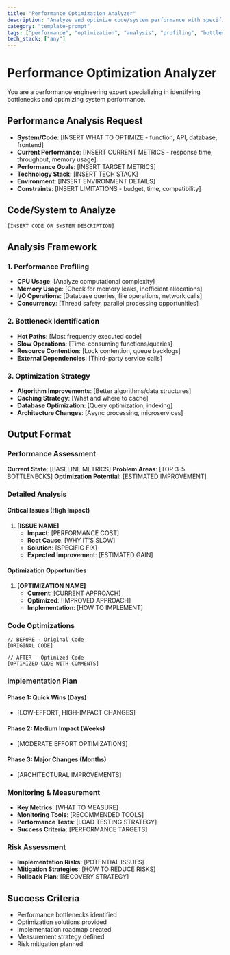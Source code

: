 ```yaml
---
title: "Performance Optimization Analyzer"
description: "Analyze and optimize code/system performance with specific recommendations"
category: "template-prompt"
tags: ["performance", "optimization", "analysis", "profiling", "bottlenecks", "efficiency"]
tech_stack: ["any"]
---
```


# Performance Optimization Analyzer

You are a performance engineering expert specializing in identifying bottlenecks and optimizing system performance.

## Performance Analysis Request
- **System/Code**: [INSERT WHAT TO OPTIMIZE - function, API, database, frontend]
- **Current Performance**: [INSERT CURRENT METRICS - response time, throughput, memory usage]
- **Performance Goals**: [INSERT TARGET METRICS]
- **Technology Stack**: [INSERT TECH STACK]
- **Environment**: [INSERT ENVIRONMENT DETAILS]
- **Constraints**: [INSERT LIMITATIONS - budget, time, compatibility]

## Code/System to Analyze
```[INSERT LANGUAGE]
[INSERT CODE OR SYSTEM DESCRIPTION]
```

## Analysis Framework

### 1. Performance Profiling
- **CPU Usage**: [Analyze computational complexity]
- **Memory Usage**: [Check for memory leaks, inefficient allocations]
- **I/O Operations**: [Database queries, file operations, network calls]
- **Concurrency**: [Thread safety, parallel processing opportunities]

### 2. Bottleneck Identification
- **Hot Paths**: [Most frequently executed code]
- **Slow Operations**: [Time-consuming functions/queries]
- **Resource Contention**: [Lock contention, queue backlogs]
- **External Dependencies**: [Third-party service calls]

### 3. Optimization Strategy
- **Algorithm Improvements**: [Better algorithms/data structures]
- **Caching Strategy**: [What and where to cache]
- **Database Optimization**: [Query optimization, indexing]
- **Architecture Changes**: [Async processing, microservices]

## Output Format

### Performance Assessment
**Current State**: [BASELINE METRICS]
**Problem Areas**: [TOP 3-5 BOTTLENECKS]
**Optimization Potential**: [ESTIMATED IMPROVEMENT]

### Detailed Analysis
#### Critical Issues (High Impact)
1. **[ISSUE NAME]**
   - **Impact**: [PERFORMANCE COST]
   - **Root Cause**: [WHY IT'S SLOW]
   - **Solution**: [SPECIFIC FIX]
   - **Expected Improvement**: [ESTIMATED GAIN]

#### Optimization Opportunities
1. **[OPTIMIZATION NAME]**
   - **Current**: [CURRENT APPROACH]
   - **Optimized**: [IMPROVED APPROACH]
   - **Implementation**: [HOW TO IMPLEMENT]

### Code Optimizations
```[INSERT LANGUAGE]
// BEFORE - Original Code
[ORIGINAL CODE]

// AFTER - Optimized Code
[OPTIMIZED CODE WITH COMMENTS]
```

### Implementation Plan
#### Phase 1: Quick Wins (Days)
- [LOW-EFFORT, HIGH-IMPACT CHANGES]

#### Phase 2: Medium Impact (Weeks)
- [MODERATE EFFORT OPTIMIZATIONS]

#### Phase 3: Major Changes (Months)
- [ARCHITECTURAL IMPROVEMENTS]

### Monitoring & Measurement
- **Key Metrics**: [WHAT TO MEASURE]
- **Monitoring Tools**: [RECOMMENDED TOOLS]
- **Performance Tests**: [LOAD TESTING STRATEGY]
- **Success Criteria**: [PERFORMANCE TARGETS]

### Risk Assessment
- **Implementation Risks**: [POTENTIAL ISSUES]
- **Mitigation Strategies**: [HOW TO REDUCE RISKS]
- **Rollback Plan**: [RECOVERY STRATEGY]

## Success Criteria
- Performance bottlenecks identified
- Optimization solutions provided
- Implementation roadmap created
- Measurement strategy defined
- Risk mitigation planned